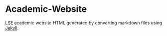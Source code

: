 # Academic-Website
LSE academic website HTML generated by converting markdown files using [Jekyll](https://jekyllrb.com/).
